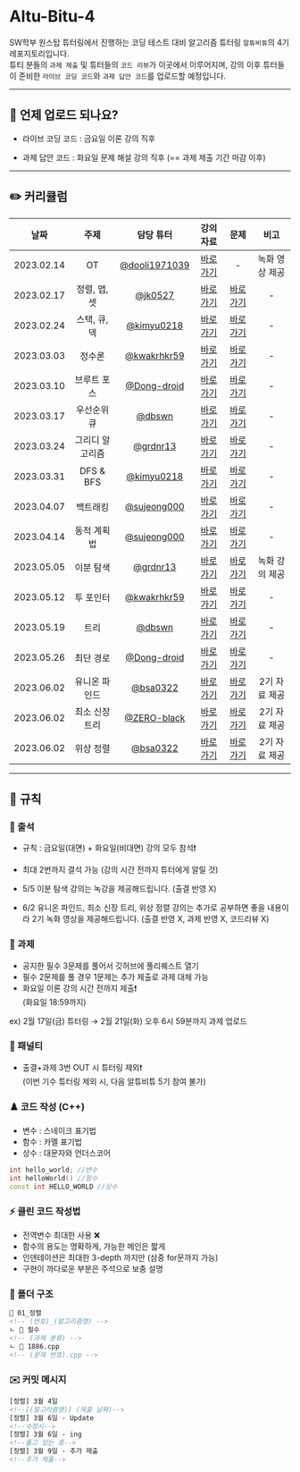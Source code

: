 # Altu-Bitu-4

SW학부 원스탑 튜터링에서 진행하는 코딩 테스트 대비 알고리즘 튜터링 `알튜비튜`의 4기 레포지토리입니다.  
튜티 분들의 `과제 제출` 및 튜터들의 `코드 리뷰`가 이곳에서 이루어지며, 강의 이후 튜터들이 준비한 `라이브 코딩 코드`와 `과제 답안 코드`를 업로드할 예정입니다.

---

## 📅 언제 업로드 되나요?

-   라이브 코딩 코드 : 금요일 이론 강의 직후

-   과제 답안 코드 : 화요일 문제 해설 강의 직후 (== 과제 제출 기간 마감 이후)

---

## ✏️ 커리큘럼

|    날짜    |      주제       |                    담당 튜터                     |                                                                                                                 강의 자료                                                                                                                  |                                                            문제                                                             |      비고      |
| :--------: | :-------------: | :----------------------------------------------: | :----------------------------------------------------------------------------------------------------------------------------------------------------------------------------------------------------------------------------------------: | :-------------------------------------------------------------------------------------------------------------------------: | :------------: |
| 2023.02.14 |       OT        | [@dooli1971039](https://github.com/dooli1971039) |                                                    [바로가기](https://github.com/Altu-Bitu-Official/Altu-Bitu-4/blob/main/00_OT/00.%20OT%20%EA%B0%95%EC%9D%98%20%EC%9E%90%EB%A3%8C.pdf)                                                    |                                                              -                                                              | 녹화 영상 제공 |
| 2023.02.17 |  정렬, 맵, 셋   |       [@jk0527](https://github.com/jk0527)       | [바로가기](https://github.com/Altu-Bitu-Official/Altu-Bitu-4/blob/main/01_%EC%A0%95%EB%A0%AC%2C%20%EB%A7%B5%2C%20%EC%85%8B/%EA%B0%95%EC%9D%98%20%EC%9E%90%EB%A3%8C/01_%EC%A0%95%EB%A0%AC%2C_%EB%A7%B5%2C_%EC%85%8B_%EC%9D%B4%EB%A1%A0.pdf) | [바로가기](https://github.com/Altu-Bitu-Official/Altu-Bitu-4/tree/main/01_%EC%A0%95%EB%A0%AC%2C%20%EB%A7%B5%2C%20%EC%85%8B) |       -        |
| 2023.02.24 |  스택, 큐, 덱   |    [@kimyu0218](https://github.com/kimyu0218)    |                                                                                                                [바로가기](https://github.com/Altu-Bitu-Official/Altu-Bitu-4/blob/main/02_%EC%8A%A4%ED%83%9D%2C%20%ED%81%90%2C%20%EB%8D%B1/%EA%B0%95%EC%9D%98%20%EC%9E%90%EB%A3%8C/02_%EC%8A%A4%ED%83%9D%2C_%ED%81%90%2C_%EB%8D%B1_%EC%9D%B4%EB%A1%A0.pdf)                                                                                                                |                                                        [바로가기](https://github.com/Altu-Bitu-Official/Altu-Bitu-4/tree/main/02_%EC%8A%A4%ED%83%9D%2C%20%ED%81%90%2C%20%EB%8D%B1)                                                         |       -        |
| 2023.03.03 |     정수론      |   [@kwakrhkr59](https://github.com/kwakrhkr59)   |                                                                                                                [바로가기](https://github.com/Altu-Bitu-Official/Altu-Bitu-4/blob/main/03_%EC%A0%95%EC%88%98%EB%A1%A0/%EA%B0%95%EC%9D%98%20%EC%9E%90%EB%A3%8C/03_%EC%A0%95%EC%88%98%EB%A1%A0_%EC%9D%B4%EB%A1%A0.pdf)                                                                                                                |                                                        [바로가기](https://github.com/Altu-Bitu-Official/Altu-Bitu-4/tree/main/03_%EC%A0%95%EC%88%98%EB%A1%A0)                                                         |       -        |
| 2023.03.10 |   브루트 포스   |   [@Dong-droid](https://github.com/Dong-droid)   |                                                                                                                [바로가기]()                                                                                                                |                                                        [바로가기]()                                                         |       -        |
| 2023.03.17 |   우선순위 큐   |        [@dbswn](https://github.com/dbswn)        |                                                                                                                [바로가기]()                                                                                                                |                                                        [바로가기]()                                                         |       -        |
| 2023.03.24 | 그리디 알고리즘 |      [@grdnr13](https://github.com/grdnr13)      |                                                                                                                [바로가기]()                                                                                                                |                                                        [바로가기]()                                                         |       -        |
| 2023.03.31 |    DFS & BFS    |    [@kimyu0218](https://github.com/kimyu0218)    |                                                                                                                [바로가기]()                                                                                                                |                                                        [바로가기]()                                                         |       -        |
| 2023.04.07 |    백트래킹     |   [@sujeong000](https://github.com/sujeong000)   |                                                                                                                [바로가기]()                                                                                                                |                                                        [바로가기]()                                                         |       -        |
| 2023.04.14 |   동적 계획법   |   [@sujeong000](https://github.com/sujeong000)   |                                                                                                                [바로가기]()                                                                                                                |                                                        [바로가기]()                                                         |       -        |
| 2023.05.05 |    이분 탐색    |      [@grdnr13](https://github.com/grdnr13)      |                                                                                                                [바로가기]()                                                                                                                |                                                        [바로가기]()                                                         | 녹화 강의 제공 |
| 2023.05.12 |    투 포인터    |   [@kwakrhkr59](https://github.com/kwakrhkr59)   |                                                                                                                [바로가기]()                                                                                                                |                                                        [바로가기]()                                                         |       -        |
| 2023.05.19 |      트리       |        [@dbswn](https://github.com/dbswn)        |                                                                                                                [바로가기]()                                                                                                                |                                                        [바로가기]()                                                         |       -        |
| 2023.05.26 |    최단 경로    |   [@Dong-droid](https://github.com/Dong-droid)   |                                                                                                                [바로가기]()                                                                                                                |                                                        [바로가기]()                                                         |       -        |
| 2023.06.02 |  유니온 파인드  |      [@bsa0322](https://github.com/bsa0322)      |                                                                                                                [바로가기]()                                                                                                                |                                                        [바로가기]()                                                         | 2기 자료 제공  |
| 2023.06.02 | 최소 신장 트리  |   [@ZERO-black](https://github.com/ZERO-black)   |                                                                                                                [바로가기]()                                                                                                                |                                                        [바로가기]()                                                         | 2기 자료 제공  |
| 2023.06.02 |    위상 정렬    |      [@bsa0322](https://github.com/bsa0322)      |                                                                                                                [바로가기]()                                                                                                                |                                                        [바로가기]()                                                         | 2기 자료 제공  |

---

## 🤙 규칙

### 🎉 출석

-   규칙 : 금요일(대면) + 화요일(비대면) 강의 모두 참석❗
-   최대 2번까지 결석 가능 (강의 시간 전까지 튜터에게 알릴 것)

-   5/5 이분 탐색 강의는 녹강을 제공해드립니다. (출결 반영 X)
-   6/2 유니온 파인드, 최소 신장 트리, 위상 정렬 강의는 추가로 공부하면 좋을 내용이라 2기 녹화 영상을 제공해드립니다. (출결 반영 X, 과제 반영 X, 코드리뷰 X)

### 🎉 과제

-   공지한 필수 3문제를 풀어서 깃허브에 풀리퀘스트 열기
-   필수 2문제를 풀 경우 1문제는 추가 제출로 과제 대체 가능
-   화요일 이론 강의 시간 전까지 제출❗  
    (화요일 18:59까지)

ex) 2월 17일(금) 튜터링 → 2월 21일(화) 오후 6시 59분까지 과제 업로드

### 📌 패널티

-   출결+과제 3번 OUT 시 튜터링 제외❗  
    (이번 기수 튜터링 제외 시, 다음 알튜비튜 5기 참여 불가)

### ♟️ 코드 작성 (C++)

-   변수 : 스네이크 표기법
-   함수 : 카멜 표기법
-   상수 : 대문자와 언더스코어

```cpp
int hello_world; //변수
int helloWorld() //함수
const int HELLO_WORLD //상수
```

### ⚡ 클린 코드 작성법

-   전역변수 최대한 사용 ❌
-   함수의 용도는 명확하게, 가능한 메인은 짧게
-   인덴테이션은 최대한 3-depth 까지만 (삼중 for문까지 가능)
-   구현이 까다로운 부분은 주석으로 보충 설명

### 📁 폴더 구조

```html
📁 01_정렬
<!-- (번호)_(알고리즘명) -->
ㄴ 📁 필수
<!-- (과제 분류) -->
ㄴ 📄 1886.cpp
<!-- (문제 번호).cpp -->
```

### ✉️ 커밋 메시지

```html
[정렬] 3월 4일
<!--[(알고리즘명)] (제출 날짜)-->
[정렬] 3월 6일 - Update
<!--수정시-->
[정렬] 3월 6일 - ing
<!--풀고 있는 중-->
[정렬] 3월 9일 - 추가 제출
<!--추가 제출-->
```
